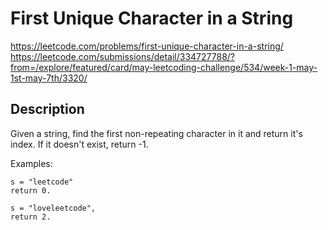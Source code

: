 # First Unique Character in a String

https://leetcode.com/problems/first-unique-character-in-a-string/
https://leetcode.com/submissions/detail/334727788/?from=/explore/featured/card/may-leetcoding-challenge/534/week-1-may-1st-may-7th/3320/

## Description

Given a string, find the first non-repeating character in it and return it's index. If it doesn't exist, return -1.

Examples:
```
s = "leetcode"
return 0.

s = "loveleetcode",
return 2.
```